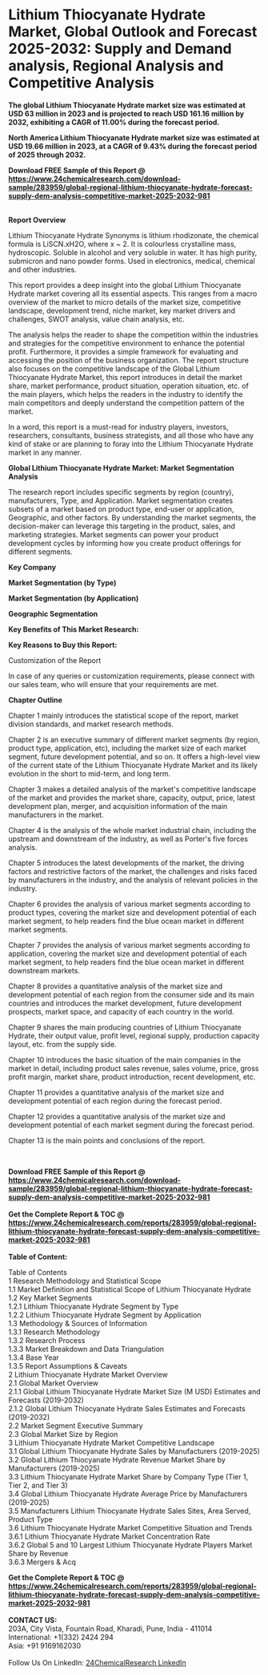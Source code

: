 <h1>Lithium Thiocyanate Hydrate Market, Global Outlook and Forecast 2025-2032: Supply and Demand analysis, Regional Analysis and Competitive Analysis</h1><p><strong>The global Lithium Thiocyanate Hydrate market size was estimated at USD 63 million in 2023 and is projected to reach USD 161.16 million by 2032, exhibiting a CAGR of 11.00% during the forecast period.</strong></p><p>
</p><p><strong>North America Lithium Thiocyanate Hydrate market size was estimated at USD 19.66 million in 2023, at a CAGR of 9.43% during the forecast period of 2025 through 2032.</strong></p><div><b>Download FREE Sample of this Report @ 
            <a href="https://www.24chemicalresearch.com/download-sample/283959/global-regional-lithium-thiocyanate-hydrate-forecast-supply-dem-analysis-competitive-market-2025-2032-981">
            https://www.24chemicalresearch.com/download-sample/283959/global-regional-lithium-thiocyanate-hydrate-forecast-supply-dem-analysis-competitive-market-2025-2032-981</a></b></div><br><p>
</p><p><strong>Report Overview</strong></p><p>
</p><p>Lithium Thiocyanate Hydrate Synonyms is lithium rhodizonate, the chemical formula is LiSCN.xH2O, where x ~ 2. It is colourless crystalline mass, hydroscopic. Soluble in alcohol and very soluble in water. It has high purity, submicron and nano powder forms. Used in electronics, medical, chemical and other industries.</p><p>
</p><p>This report provides a deep insight into the global Lithium Thiocyanate Hydrate market covering all its essential aspects. This ranges from a macro overview of the market to micro details of the market size, competitive landscape, development trend, niche market, key market drivers and challenges, SWOT analysis, value chain analysis, etc.</p><p>
</p><p>The analysis helps the reader to shape the competition within the industries and strategies for the competitive environment to enhance the potential profit. Furthermore, it provides a simple framework for evaluating and accessing the position of the business organization. The report structure also focuses on the competitive landscape of the Global Lithium Thiocyanate Hydrate Market, this report introduces in detail the market share, market performance, product situation, operation situation, etc. of the main players, which helps the readers in the industry to identify the main competitors and deeply understand the competition pattern of the market.</p><p>
In a word, this report is a must-read for industry players, investors, researchers, consultants, business strategists, and all those who have any kind of stake or are planning to foray into the Lithium Thiocyanate Hydrate market in any manner.</p><p>
</p><p><strong>Global Lithium Thiocyanate Hydrate Market: Market Segmentation Analysis</strong></p><p>
</p><p>The research report includes specific segments by region (country), manufacturers, Type, and Application. Market segmentation creates subsets of a market based on product type, end-user or application, Geographic, and other factors. By understanding the market segments, the decision-maker can leverage this targeting in the product, sales, and marketing strategies. Market segments can power your product development cycles by informing how you create product offerings for different segments.</p><p>
</p><p><strong>Key Company</strong></p><p>
</p><p>
</p><p><strong>Market Segmentation (by Type)</strong></p><p>
</p><p>
</p><p><strong>Market Segmentation (by Application)</strong></p><p>
</p><p>
</p><p><strong>Geographic Segmentation</strong></p><p>
</p><p>
</p><p><strong>Key Benefits of This Market Research:</strong></p><p>
</p><p>
</p><p><strong>Key Reasons to Buy this Report:</strong></p><p>
</p><p>
</p><p>Customization of the Report</p><p>
In case of any queries or customization requirements, please connect with our sales team, who will ensure that your requirements are met.</p><p>
</p><p><strong>Chapter Outline</strong></p><p>
</p><p>Chapter 1 mainly introduces the statistical scope of the report, market division standards, and market research methods.</p><p>
Chapter 2 is an executive summary of different market segments (by region, product type, application, etc), including the market size of each market segment, future development potential, and so on. It offers a high-level view of the current state of the Lithium Thiocyanate Hydrate Market and its likely evolution in the short to mid-term, and long term.</p><p>
Chapter 3 makes a detailed analysis of the market's competitive landscape of the market and provides the market share, capacity, output, price, latest development plan, merger, and acquisition information of the main manufacturers in the market.</p><p>
Chapter 4 is the analysis of the whole market industrial chain, including the upstream and downstream of the industry, as well as Porter's five forces analysis.</p><p>
Chapter 5 introduces the latest developments of the market, the driving factors and restrictive factors of the market, the challenges and risks faced by manufacturers in the industry, and the analysis of relevant policies in the industry.</p><p>
Chapter 6 provides the analysis of various market segments according to product types, covering the market size and development potential of each market segment, to help readers find the blue ocean market in different market segments.</p><p>
Chapter 7 provides the analysis of various market segments according to application, covering the market size and development potential of each market segment, to help readers find the blue ocean market in different downstream markets.</p><p>
Chapter 8 provides a quantitative analysis of the market size and development potential of each region from the consumer side and its main countries and introduces the market development, future development prospects, market space, and capacity of each country in the world.</p><p>
Chapter 9 shares the main producing countries of Lithium Thiocyanate Hydrate, their output value, profit level, regional supply, production capacity layout, etc. from the supply side.</p><p>
Chapter 10 introduces the basic situation of the main companies in the market in detail, including product sales revenue, sales volume, price, gross profit margin, market share, product introduction, recent development, etc.</p><p>
Chapter 11 provides a quantitative analysis of the market size and development potential of each region during the forecast period.</p><p>
Chapter 12 provides a quantitative analysis of the market size and development potential of each market segment during the forecast period.</p><p>
Chapter 13 is the main points and conclusions of the report.</p><p>
 </p><div><b>Download FREE Sample of this Report @ 
            <a href="https://www.24chemicalresearch.com/download-sample/283959/global-regional-lithium-thiocyanate-hydrate-forecast-supply-dem-analysis-competitive-market-2025-2032-981">
            https://www.24chemicalresearch.com/download-sample/283959/global-regional-lithium-thiocyanate-hydrate-forecast-supply-dem-analysis-competitive-market-2025-2032-981</a></b></div><br><div><b>Get the Complete Report & TOC @ 
            <a href="https://www.24chemicalresearch.com/reports/283959/global-regional-lithium-thiocyanate-hydrate-forecast-supply-dem-analysis-competitive-market-2025-2032-981">
            https://www.24chemicalresearch.com/reports/283959/global-regional-lithium-thiocyanate-hydrate-forecast-supply-dem-analysis-competitive-market-2025-2032-981</a></b></div><br>
            <b>Table of Content:</b><p>Table of Contents<br />
1 Research Methodology and Statistical Scope<br />
1.1 Market Definition and Statistical Scope of Lithium Thiocyanate Hydrate<br />
1.2 Key Market Segments<br />
1.2.1 Lithium Thiocyanate Hydrate Segment by Type<br />
1.2.2 Lithium Thiocyanate Hydrate Segment by Application<br />
1.3 Methodology & Sources of Information<br />
1.3.1 Research Methodology<br />
1.3.2 Research Process<br />
1.3.3 Market Breakdown and Data Triangulation<br />
1.3.4 Base Year<br />
1.3.5 Report Assumptions & Caveats<br />
2 Lithium Thiocyanate Hydrate Market Overview<br />
2.1 Global Market Overview<br />
2.1.1 Global Lithium Thiocyanate Hydrate Market Size (M USD) Estimates and Forecasts (2019-2032)<br />
2.1.2 Global Lithium Thiocyanate Hydrate Sales Estimates and Forecasts (2019-2032)<br />
2.2 Market Segment Executive Summary<br />
2.3 Global Market Size by Region<br />
3 Lithium Thiocyanate Hydrate Market Competitive Landscape<br />
3.1 Global Lithium Thiocyanate Hydrate Sales by Manufacturers (2019-2025)<br />
3.2 Global Lithium Thiocyanate Hydrate Revenue Market Share by Manufacturers (2019-2025)<br />
3.3 Lithium Thiocyanate Hydrate Market Share by Company Type (Tier 1, Tier 2, and Tier 3)<br />
3.4 Global Lithium Thiocyanate Hydrate Average Price by Manufacturers (2019-2025)<br />
3.5 Manufacturers Lithium Thiocyanate Hydrate Sales Sites, Area Served, Product Type<br />
3.6 Lithium Thiocyanate Hydrate Market Competitive Situation and Trends<br />
3.6.1 Lithium Thiocyanate Hydrate Market Concentration Rate<br />
3.6.2 Global 5 and 10 Largest Lithium Thiocyanate Hydrate Players Market Share by Revenue<br />
3.6.3 Mergers & Acq</p><div><b>Get the Complete Report & TOC @ 
            <a href="https://www.24chemicalresearch.com/reports/283959/global-regional-lithium-thiocyanate-hydrate-forecast-supply-dem-analysis-competitive-market-2025-2032-981">
            https://www.24chemicalresearch.com/reports/283959/global-regional-lithium-thiocyanate-hydrate-forecast-supply-dem-analysis-competitive-market-2025-2032-981</a></b></div><br><b>CONTACT US:</b><br>
            203A, City Vista, Fountain Road, Kharadi, Pune, India - 411014<br>
            International: +1(332) 2424 294<br>
            Asia: +91 9169162030 <br><br>
            Follow Us On LinkedIn: <a href="https://www.linkedin.com/company/24chemicalresearch/">24ChemicalResearch LinkedIn</a>